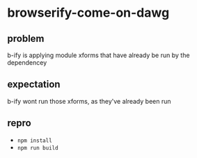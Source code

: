 # browserify-come-on-dawg

## problem

b-ify is applying module xforms that have already be run by the dependencey

## expectation

b-ify wont run those xforms, as they've already been run

## repro

- `npm install`
- `npm run build`
